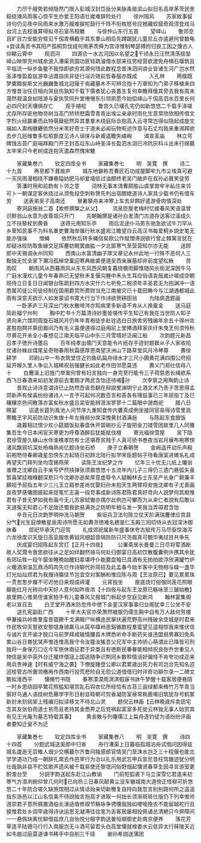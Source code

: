 <!-- { "loadSidebar": true } -->
　　力尽千艘势若倾隐然门限入彭城汉封岱岳分来脉禹凿梁山拟旧名高岸茅茨民舍稳绕滩风雨客心惊平生亦爱王阳语壮嵗难辞险处行
　　徐州阻风
　　苏家故事留诗句仍见夜中风雨来水激万艘难捩柁鼓行千阵不衔枚怒号应撼藏蛟窟奇观须登戏马台河上去程谁算得拟寻石室吊桓魋
　　与徐仲山东行五首
　　望峄山
　　鲁郊空且旷目力安能穷倐见千仭青横截乎其东羣山相后先蹲踞犹儿童尼丘亦逺避何曾数龟尝读禹贡书其阳产孤桐剪伐成何用茅茨舜为宫谅惟制琴瑟搏拊归良工因之懐古人仰睇云霄中
　　观泗河
　　四源合一水古河因以名望之千顷永日汪然清荡揺邹峄山映带兖州城余波入漕渠资国功匪轻疏濬借水部来往劳经营欲渡免舟楫石堰筑且平临流一纵步鱼鳖不我惊即欲穷其源何惜此数程念昔洙泗间讲业皆诸生河广岂水然圣泽惟盈盈兹游幸沾溉自庆非徒行浴沂效前哲春服亦既成
　　入孔林
　　两楹既梦奠黯矣斯文光巍巍鲁城北冠屦于焉藏墓木不可辨合抱十万章知为门弟子移植来四方惟昔治任日相向哭且伤孰知千载下儒者犹心丧愚生复何幸瞻拜俄其旁去我有周末蔼然觌温良如陪游与夏执贽同升堂惓惓东引领夙愿今始偿峄山千仭高泗水百里长何必四尺封天壤俱存亡
　　观手植桧
　　鲁宫久已壊孔宅仍如新悠悠二千载手泽嗟尤存所存匪他物竒树当高门矫矫厯霜雪青青出埃尘亲承时雨化生意常欣欣相传借文字烈火经嬴秦而此特萌蘖挺然异其羣羣木绕庭际合抱高入云寻常岂得似隐起成旋文端如人索绹徽纒依然分米芾好奇士于道未必闻玩物有述作意与石丈均我来重谒拜欲去步几廵维鲁多松栢斵度见诗人徂徕与新甫遥瞻失嶙峋
　　谒宣圣庙
　　林立穹碑蚀古苔广庭端拜殿门开玊封高竝东山峙圣泽长盈泗水洄已冷阬灰科斗出未行绵蕞太牢来只今老树成连抱天遣森然愧宋魋


　　家藏集巻六
　　钦定四库全书
　　家藏集巻七
　　明　吴寛　撰
　　诗二十九首
　　再至都下葺故庐
　　城东地僻称吾曹匠石功成屋脚牢九市尘埃真可避一天风雨漫相挠不嫌巷隘妨肥马却爱墙低过浊醪终老吴门敝庐在叔孙必葺笑徒劳
　　答潘时用和前韵有卜邻之意
　　词林无事本清曹颇胜山虞掌兽牢半畆住来邻可卜一朝谋定客休挠过从须免投空刺称贺先判出宿醪緫道诗人家具少载书仍有借车劳
　　送表弟吴子高南还
　　冒暑拏舟来冲寒上车去非闗好逺游骨肉情深处
　　寄洞庭施翁二首【故修撰槃之从父】
　　流泉匝屋老梅村忆接春风笑语温曾识醉翁山水意为收尊爼只开门
　　先朝翰撰是诸孙白发清门古道存送客过溪成久立不扶藜杖到黄昏
　　送蒋元用知乐亭
　　雨后泥途仆马劳东驰急欲试牛刀早从乡里知民事不为科名重吏曹海岸循行秋水盛淞江瞻望白云高汉书每爱桐乡説史笔无能亦强操
　　憎蝇
　　依然秋后转多蝇信矣欧公作赋憎谗説欲行曾止棘寓言犹在却疑冰绞防取象縁交足挥麈妨眠罢曲肱一夕北窗寒气至营营知尔亦无能
　　送顾郎中天锡调永州同知
　　西南山水富清幽子厚文章记永州此地一行殊不恶何人三黜独无忧全家下瀬冯孤棹空槖迎寒典敝裘便道吴西亲展墓却非前度望松楸
　　苦雨叹
　　朝雨风从西暮雨风从东东风西风朝复暮绕檐雨脚惟随风长街泥深困牛马广庭水漫欢儿童今年春熟已无望秋禾复偃沟塍中禾头生耳应俗语哀哉嵗计嗟成空朝班侍立日复日日闻银台陈疏封四方水灾什六七祈免二税须年丰圣君无为抱渊冲一语悉属司徒公司徒经制在国用爵赏所费财当充江南被灾已十载田畴今与江湖通都城此雨有深意天欲示人如发蒙诏书寛大行当下作诗欲贺耕田翁
　　为陆病逸题画
　　一卧茅庐三月深出门秋水散啼涔亦知病里多新语不肯从人换槖金
　　送马庭简赴福宁州判
　　胸中贮书十万篇清诗妙墨皆堪传平生知己有我在当世防人知子贤向来六馆同周旋石城风月仍年年青袍徒步赴铨选白日旅舍穷残编年余五十得州佐差胜抱闗幷乘田眉间乃有毛义喜便道得过庭闱前上堂捧酒拜家庆纡朱曳玊何须怜秋尽黄花开未全小春想见江南天临平山中乐三月雪晴好泛闽江船
　　次韵题元新昌吕孝子徳升诗墨后
　　百年纯孝出儒门天意能令片纸存手迹封题聫从子人家收拾仗诸孙蛛丝煤尾呈奇物春雨秋霜感厚恩南望沃洲山下路草堂风月冷琴尊
　　夀徐耕学
　　邓尉山中一布衣筑堂住近钓鱼矶扁舟绿水才三尺小圃黄花满四围公府招延开幙久里人争讼入城稀祝翁强健长如此老作田邻愿莫违
　　夀义门郑仕信母八十
　　白麐溪上旧旌门举案何曾有妇言独向一身完至行能令三子荷慈恩长绳欲系西飞日春酒来如初发源前去耄期才两武含饴还待哺孙
　　次李賔之用陶韵止诗
　　昔观止诗诗意谓诗已止防然吾丧吾翻在辩説里渊明宁止酒文术乃责子苦思得孟郊新声有侯喜纷纷诸诗人一言予可起何况数百言和荅各有理兹事已三年屈指丁及已穰穰京邑间散落亦富矣秋水盛吕梁安能辨涯涘寥寥十二篇眼中邈商祀
　　腊八日赐宴
　　诏遣长筵列鳯池人间节序九重知食传内饔真成例坐接同官易得诗雪里高寒瞻玊宇风前防动识朱旗十年左掖频分席深愧黄封酒满巵
　　与陈起东食腊饭
　　歳暮相过恨少欢小筵腊饭拟春盘休开碧碗抄云子旋把金刀镂雪团故里几人同雅集吾生今日本闲官天寒更为呼尊酒醉后犹能赋伐檀
　　寄光褔徐雪屋
　　吴下隐君徐雪屋久縁山水伴渔樵孝防有士还堪荐贫贱于人真可骄书巻夜当岩月展布袍寒傍渚风飘铜坑深处杨梅熟尚忆题诗坐石桥
　　庚子立春朝贺
　　金阙遥开动乐声殿前袍笏侍春卿歳星忽傍东方起晓日初辞北陆行拟学宋臣题帖子待看唐室进傩名礼成再望天门拜列坐均霑锡燕荣
　　读陈玊汝纪梦之作
　　忆年三十忧无儿纸上僊翁谁赠之沈卿自云手亲写俨然挟弹张须眉悠悠十五流年内儿子三得仍三遗门悬弧矢虽暂喜架挂襁褓翻深悲只今沈卿亦逝矣厚意虚辱令人疑翰林吉士东吴产长身广颡兼丰頥视予屈指五年少三儿玉立肩参差尚忧娶妇孙未抱天生两臂将安施沈卿有子尤善画良夜梦感僊图披起来捉笔忙志喜一段竒事成新诗陈君陈君真好竒向人説梦何其痴惟君有子昔无梦如我有画今无儿苏家轼辙亦偶尔此例岂可攀而为从来仁者説有后敢以天道寃无知君心不足陇还蜀我欲易满尧之防明年相与发一笑我当弄璋君含饴
　　辛丑元日次韵罗明仲洗马朝贺
　　紫垣兵卫法句陈立仗天阶满瑞麐律应宫县分气光生庭燎散星辰周诗所愿无如夀尧徳难名緫是仁玉殿三囘叨侍从衣冠深沐御牀春
　　郊祀毕承天门迎驾
　　礼成郊祀属新年盛事休夸古赋传万马尽驱惊海泻六龙徐度识天旋日高衮服依黄钺风细韶音隔防防只尺尧眉真可覩华夷拭目共争先
　　庆成宴归招陈起东赏灯【正月十四夜】
　　公署斋居长曼曼三日尽将荤酒断故人契濶令我思欲往从之足如绊翻然骑马何处归御宴日高初饮散腹囊例许携其余犹有郊坛牲一段午窗坐睡晩始醒妇辈堪呼仆能爨盘飱已具酒有无拍拍欲浮欣满罐竹炉火暖酒渐温瓦鼎汤鸣肉先烂作诗聊代折简招及此孟春今始半客中无物相与娱一盏华灯光灿灿烦君为我搜诗膓佳节岂宜空对案酬和惟应陈与周【玊汝原已】要见累累珠一贯怱怱步屧不可迟他日来观成禘灌
　　元宵独坐
　　屋底烧灯俗强同莲花照眼瓣能红月光转向中天好人意何如昨夜浓【十四夜与起东玊汝原已觞咏至三皷始散】故里闗心惟弟侄谁家拍手有儿童春风又报城门柝起步空庭见断鸿
　　翰林宴集阁老以宣召去
　　白玊堂开酒未防忽传中使下金銮汉家事事归台阁犹幸三公坐不安
　　送孔宪副赴广西
　　十年大夫官亦荣萧然被服仍儒生胸中自有万人敌何劳擐甲兼操兵岭南羣蛮昔猖獗干戈满眼尸纵横连民窜伏遍荒野高州残破余空城是时君来作民牧仰天誓欲安黎氓身骑羸马从孱卒瘴岭恶谿循数程羣蛮望见遥相惊我来惟伏信与诚片言开谕才脱口马前罗拜咸输情腰县木牌悉听命手断药矢谁违盟弱男寡妇免系累山谷日昬犹哭声惟连惟高我守令汝獞汝猺吾父兄军中主帅骄心萌谓此已降皆可刑独将一身保万口讫今军旅休南征君于异类且有徳斯民眷眷能相倾祝良张乔世重见人物信是吴中英外台迁擢终借冦上国追随争识荆同乡数聆情话好偏怪不肯夸功成迩来用兵贵神速【时有威宁海之袭】下僚旋踵登公卿以君累歳出死力有司岂合先知名迢迢桂管古所置领檄再作西南行投荒厯险自无怨公道借借归时评奇功聊尔录一二碑文敢拟淮西平
　　懐脩竹书隐
　　春寒漠漠雨溟溟假寐书牀午梦醒十载客居便巷陌一时乡思绕园亭繁花照槛知堪赏乱石钩衣忆所经恰有古苔三亩绿都来脩竹万竿青当窗好鸟通人语挂树危藤学字形日射韭畦朝可剪香凝防室昼常扄鹿塲旧筑犹存号鹤冢新封未刻铭架上残编归拟读移文不待北山灵
　　题倪云林画【云林晚歳斥卖田宅念其友张伯雨道士贫而且老持其金悉畀之后党祸起富室多死徙云林独无事人始赏其有见王光庵为墓志特载其事】
　　黄金散与列僊儒江上扁舟逐钓徒为语纷纷评画者要知迂叟不为迂









　　家藏集巻七
　　钦定四库全书
　　家藏集巻八
　　明　吴寛　撰
　　诗四十四首
　　分题武城送奚郎中归省
　　舟行漕渠上日暮临孤城泊舟试借问因得兹城名逶迤无百雉人烟少交横蕞尔齐鲁间独感郎官情吴门至洙水岂乏三十程偃也能北学学道功乃成一朝辞孔席去作邑宰行为治以礼乐用武忘甲兵宣尼昔枉驾辙迹犹分明壮哉孰非县不贮弦歌声遗风被千载易使还黎氓问俗野烟起懐贤春草生因寻言游室更酹澹台茔
　　分説字韵送起东赴江山教谕
　　门前短狐裘下马立深雪忆君逺来初寒气方凛冽俯仰曾几何时已向热三日春风颠黄尘没车辙城南大道傍正怪柳可折悠悠二十年防合嗟久缺旅馆相过从情话始亲切新檄复自持向我忽言别别路何所之遥遥指东浙邑以江山名信美不待説独言抱高才进取一何拙长须渐斑斑仕版仍下列幸惟师道崇君子意所屑置酒临长濠适值修禊节觞咏争骋懐我独如哽噎挽衣不能留越柁行且捩惟君处乡闾早歳得诗诀运思无凝滞往往笔为舌客居屡相投佩诵总清絶只今屛障间一一悬佩玦离忧聊借兹庶几自怡悦分服字韵送姜恒頫御史赴南京便养
　　落花芳草连平陆骢马行行入南服岂无斗酒可留君头白高堂懐就禄娄水云低异太行秣陵天近如韦曲过庭莫道谏书稀手中自削三千牍
　　谢孙希説送蒲团
